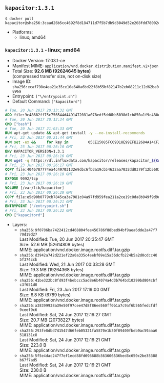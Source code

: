 ## `kapacitor:1.3.1`

```console
$ docker pull kapacitor@sha256:3caad26b5cc4692f8d184711d7f5b7db9d3049d52e268fdd78002c6904fa4b4c
```

-	Platforms:
	-	linux; amd64

### `kapacitor:1.3.1` - linux; amd64

-	Docker Version: 17.03.1-ce
-	Manifest MIME: `application/vnd.docker.distribution.manifest.v2+json`
-	Total Size: **92.6 MB (92624645 bytes)**  
	(compressed transfer size, not on-disk size)
-	Image ID: `sha256:ecaf798e4ea21e35ce10a640a6bd22f8b55bf82147b2eb08211c12d62ba0896a`
-	Entrypoint: `["\/entrypoint.sh"]`
-	Default Command: `["kapacitord"]`

```dockerfile
# Tue, 20 Jun 2017 20:13:32 GMT
ADD file:9c48682ff75c756544d4491472081a078edf5dd0bb5038d1cb850a1f9c480e3e in / 
# Tue, 20 Jun 2017 20:13:34 GMT
CMD ["bash"]
# Tue, 20 Jun 2017 21:03:33 GMT
RUN apt-get update && apt-get install -y --no-install-recommends 		ca-certificates 		curl 		wget 	&& rm -rf /var/lib/apt/lists/*
# Fri, 23 Jun 2017 00:21:44 GMT
RUN set -ex &&     for key in         05CE15085FC09D18E99EFB22684A14CF2582E0C5 ;     do         gpg --keyserver ha.pool.sks-keyservers.net --recv-keys "$key" ||         gpg --keyserver pgp.mit.edu --recv-keys "$key" ||         gpg --keyserver keyserver.pgp.com --recv-keys "$key" ;     done
# Fri, 23 Jun 2017 00:26:10 GMT
ENV KAPACITOR_VERSION=1.3.1
# Fri, 23 Jun 2017 00:26:16 GMT
RUN wget -q https://dl.influxdata.com/kapacitor/releases/kapacitor_${KAPACITOR_VERSION}_amd64.deb.asc &&     wget -q https://dl.influxdata.com/kapacitor/releases/kapacitor_${KAPACITOR_VERSION}_amd64.deb &&     gpg --batch --verify kapacitor_${KAPACITOR_VERSION}_amd64.deb.asc kapacitor_${KAPACITOR_VERSION}_amd64.deb &&     dpkg -i kapacitor_${KAPACITOR_VERSION}_amd64.deb &&     rm -f kapacitor_${KAPACITOR_VERSION}_amd64.deb*
# Fri, 23 Jun 2017 00:26:17 GMT
COPY file:4046787774ea4c49703132e9dbc6fb3a19cb54632aa7032dd8379f12b56034d9 in /etc/kapacitor/kapacitor.conf 
# Fri, 23 Jun 2017 00:26:18 GMT
EXPOSE 9092/tcp
# Fri, 23 Jun 2017 00:26:19 GMT
VOLUME [/var/lib/kapacitor]
# Fri, 23 Jun 2017 00:26:20 GMT
COPY file:e5d90b0779cb7845ca3a7981c04a97fd959fea211a2ce19c8da8b949f9d9d04c in /entrypoint.sh 
# Fri, 23 Jun 2017 00:26:21 GMT
ENTRYPOINT ["/entrypoint.sh"]
# Fri, 23 Jun 2017 00:26:22 GMT
CMD ["kapacitord"]
```

-	Layers:
	-	`sha256:9f0706ba7422412cd468804fee456786f88bed94bf9aea6dde2a47f770d19d27`  
		Last Modified: Tue, 20 Jun 2017 20:35:47 GMT  
		Size: 52.6 MB (52614808 bytes)  
		MIME: application/vnd.docker.image.rootfs.diff.tar.gzip
	-	`sha256:d3942a742d221ef22a0a335c4eebf09e15a36dcfb224b5a2d0cdcc405f374ccb`  
		Last Modified: Wed, 21 Jun 2017 00:33:28 GMT  
		Size: 19.3 MB (19264368 bytes)  
		MIME: application/vnd.docker.image.rootfs.diff.tar.gzip
	-	`sha256:41be322bc8fd93f4bebccc5ad8e6b4074a4d3b764bd10299bd804cbfc3f651d0`  
		Last Modified: Fri, 23 Jun 2017 17:19:00 GMT  
		Size: 6.8 KB (6789 bytes)  
		MIME: application/vnd.docker.image.rootfs.diff.tar.gzip
	-	`sha256:a38399938a39e50f97cee47d8f86ee560ff0b1a7c9af6b565fedcfdf9ceef9c6`  
		Last Modified: Sat, 24 Jun 2017 12:16:27 GMT  
		Size: 20.7 MB (20738227 bytes)  
		MIME: application/vnd.docker.image.rootfs.diff.tar.gzip
	-	`sha256:293fe8dbd741547d66feb05321fa5870e1b30f09400fbeb9ac59aaa6518131c8`  
		Last Modified: Sat, 24 Jun 2017 12:16:21 GMT  
		Size: 223.0 B  
		MIME: application/vnd.docker.image.rootfs.diff.tar.gzip
	-	`sha256:5f5e4dac247f7ef1ecd88fd696688b363606536bed8c650c2be35388b67f7ad5`  
		Last Modified: Sat, 24 Jun 2017 12:16:21 GMT  
		Size: 230.0 B  
		MIME: application/vnd.docker.image.rootfs.diff.tar.gzip
